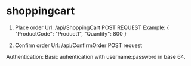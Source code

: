 # shoppingcart
1) Place order 
   Url: /api/ShoppingCart
   POST REQUEST
   Example: { "ProductCode": "Product1", "Quantity": 800 }

2) Confirm order
   Url: /api/ConfirmOrder
   POST request
   
Authentication:
Basic auhentication with username:password in base 64.

